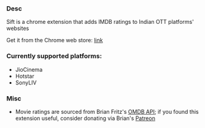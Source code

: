 ### Desc

Sift is a chrome extension that adds IMDB ratings to Indian OTT platforms' websites

Get it from the Chrome web store: [link](https://chromewebstore.google.com/detail/sift-imdb-ratings-on-indi/pfnhkljamlclkackkndllofcfhihacna)

### Currently supported platforms:

- JioCinema
- Hotstar
- SonyLIV

### Misc

- Movie ratings are sourced from Brian Fritz's [OMDB API](https://omdbapi.com); if you found this extension useful, consider donating via Brian's [Patreon](https://www.patreon.com/join/omdb)
